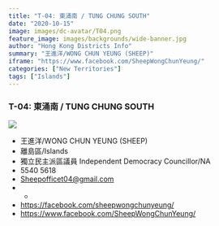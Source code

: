 ```yaml
---
title: "T-04: 東涌南 / TUNG CHUNG SOUTH"
date: "2020-10-15"
image: images/dc-avatar/T04.png
feature_image: images/backgrounds/wide-banner.jpg
author: "Hong Kong Districts Info"
summary: "王進洋/WONG CHUN YEUNG (SHEEP)"
iframe: "https://www.facebook.com/SheepWongChunYeung/"
categories: ["New Territories"]
tags: ["Islands"]
---
```


### T-04: 東涌南 / TUNG CHUNG SOUTH  
![](/images/dc-avatar/T04.png)  

 - 王進洋/WONG CHUN YEUNG (SHEEP)  
 - 離島區/Islands  
 - 獨立民主派區議員 Independent Democracy Councillor/NA  
 - 5540 5618  
 - Sheepofficet04@gmail.com  
 - -  
 - https://facebook.com/sheepwongchunyeung/  
 - https://www.facebook.com/SheepWongChunYeung/

